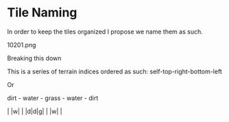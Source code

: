 # Tile Naming #

In order to keep the tiles organized I propose we name them as such. 

10201.png

Breaking this down

This is a series of terrain indices ordered as such: self-top-right-bottom-left

Or

dirt - water - grass - water - dirt

| |w| |
|d|d|g|
| |w| |